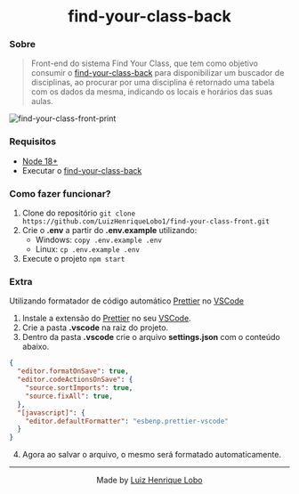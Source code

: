 <h1 align="center">find-your-class-back</h1>

### Sobre

> Front-end do sistema Find Your Class, que tem como objetivo consumir o [find-your-class-back](https://github.com/LuizHenriqueLobo1/find-your-class-back) para disponibilizar um buscador de disciplinas, ao procurar por uma disciplina é retornado uma tabela com os dados da mesma, indicando os locais e horários das suas aulas.

![find-your-class-front-print](https://github.com/LuizHenriqueLobo1/find-your-class-front/assets/71144276/1ee97615-296c-4035-9677-6bed4a942efd)

### Requisitos

- [Node 18+](https://nodejs.org/en)
- Executar o [find-your-class-back](https://github.com/LuizHenriqueLobo1/find-your-class-back)

### Como fazer funcionar?

1. Clone do repositório `git clone https://github.com/LuizHenriqueLobo1/find-your-class-front.git`
2. Crie o **.env** a partir do **.env.example** utilizando:
   - Windows: `copy .env.example .env`
   - Linux: `cp .env.example .env`
3. Execute o projeto `npm start`

### Extra

Utilizando formatador de código automático [Prettier](https://prettier.io/) no [VSCode](https://code.visualstudio.com/)

1. Instale a extensão do [Prettier](https://marketplace.visualstudio.com/items?itemName=esbenp.prettier-vscode) no seu [VSCode](https://code.visualstudio.com/).
2. Crie a pasta **.vscode** na raiz do projeto.
3. Dentro da pasta **.vscode** crie o arquivo **settings.json** com o conteúdo abaixo.

```JSON
{
  "editor.formatOnSave": true,
  "editor.codeActionsOnSave": {
    "source.sortImports": true,
    "source.fixAll": true,
  },
  "[javascript]": {
    "editor.defaultFormatter": "esbenp.prettier-vscode"
  }
}
```

4. Agora ao salvar o arquivo, o mesmo será formatado automaticamente.

---

<p align="center">
  Made by <a href="https://github.com/luizhenriquelobo1/" target="_blank">Luiz Henrique Lobo</a>
</p>
